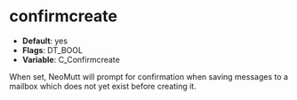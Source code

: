 # confirmcreate

- **Default**: yes
- **Flags**: DT_BOOL
- **Variable**: C_Confirmcreate

When set, NeoMutt will prompt for confirmation when saving messages to a
mailbox which does not yet exist before creating it.
